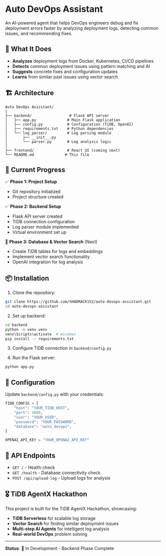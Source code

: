 # Auto DevOps Assistant

An AI-powered agent that helps DevOps engineers debug and fix deployment errors faster by analyzing deployment logs, detecting common issues, and recommending fixes.

## 🎯 What It Does

- **Analyzes** deployment logs from Docker, Kubernetes, CI/CD pipelines
- **Detects** common deployment issues using pattern matching and AI
- **Suggests** concrete fixes and configuration updates
- **Learns** from similar past issues using vector search

## 🏗️ Architecture

```
Auto DevOps Assistant/
│
├── backend/                 # Flask API server
│   ├── app.py              # Main Flask application
│   ├── config.py           # Configuration (TiDB, OpenAI)
│   ├── requirements.txt    # Python dependencies
│   └── log_parser/         # Log parsing module
│       ├── __init__.py
│       └── parser.py       # Log analysis logic
│
├── frontend/               # React UI (coming next)
└── README.md              # This file
```

## 🚀 Current Progress

✅ **Phase 1: Project Setup**
- Git repository initialized
- Project structure created

✅ **Phase 2: Backend Setup** 
- Flask API server created
- TiDB connection configuration
- Log parser module implemented
- Virtual environment set up

🔄 **Phase 3: Database & Vector Search** (Next)
- Create TiDB tables for logs and embeddings
- Implement vector search functionality
- OpenAI integration for log analysis

## 📦 Installation

1. Clone the repository:
```bash
git clone https://github.com/SHADRACK152/auto-devops-assistant.git
cd auto-devops-assistant
```

2. Set up backend:
```bash
cd backend
python -m venv venv
venv\Scripts\activate  # Windows
pip install -r requirements.txt
```

3. Configure TiDB connection in `backend/config.py`

4. Run the Flask server:
```bash
python app.py
```

## 🔧 Configuration

Update `backend/config.py` with your credentials:

```python
TIDB_CONFIG = {
    "host": "YOUR_TIDB_HOST",
    "port": 4000,
    "user": "YOUR_USER",
    "password": "YOUR_PASSWORD", 
    "database": "auto_devops",
}

OPENAI_API_KEY = "YOUR_OPENAI_API_KEY"
```

## 📝 API Endpoints

- `GET /` - Health check
- `GET /health` - Database connectivity check  
- `POST /api/upload-log` - Upload logs for analysis

## 🎖️ TiDB AgentX Hackathon

This project is built for the TiDB AgentX Hackathon, showcasing:
- **TiDB Serverless** for scalable log storage
- **Vector Search** for finding similar deployment issues  
- **Multi-step AI Agents** for intelligent log analysis
- **Real-world DevOps** problem solving

---

**Status**: 🚧 In Development - Backend Phase Complete
